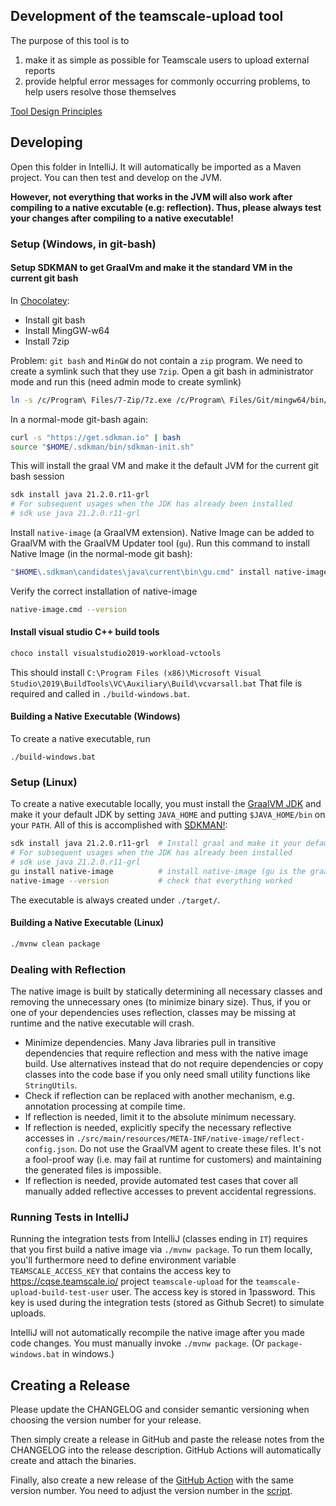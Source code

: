## Development of the teamscale-upload tool

The purpose of this tool is to
1. make it as simple as possible for Teamscale users to upload external reports
2. provide helpful error messages for commonly occurring problems, to help users resolve those themselves

[Tool Design Principles](README_TOOL_DESIGN_PRINCIPLES.md)

## Developing

Open this folder in IntelliJ.
It will automatically be imported as a Maven project.
You can then test and develop on the JVM.

**However, not everything that works in the JVM will also work after compiling to a native excutable (e.g: reflection).
Thus, please always test your changes after compiling to a native executable!**

### Setup (Windows, in git-bash)

#### Setup SDKMAN to get GraalVm and make it the standard VM in the current git bash

In [Chocolatey](https://chocolatey.org/):

* Install git bash
* Install MingGW-w64
* Install 7zip

Problem: `git bash` and `MinGW` do not contain a `zip` program.
We need to create a symlink such that they use `7zip`.
Open a git bash in administrator mode and run this (need admin mode to create symlink)

```bash
ln -s /c/Program\ Files/7-Zip/7z.exe /c/Program\ Files/Git/mingw64/bin/zip.exe
```

In a normal-mode git-bash again:

```bash
curl -s "https://get.sdkman.io" | bash
source "$HOME/.sdkman/bin/sdkman-init.sh"
```

This will install the graal VM and make it the default JVM for the current git bash session

```bash
sdk install java 21.2.0.r11-grl
# For subsequent usages when the JDK has already been installed
# sdk use java 21.2.0.r11-grl 
```

Install `native-image` (a GraalVM extension). Native Image can be added to GraalVM with the GraalVM Updater tool (`gu`).
Run this command to install Native Image (in the normal-mode git bash):

```bash
"$HOME\.sdkman\candidates\java\current\bin\gu.cmd" install native-image
```

Verify the correct installation of native-image

```bash
native-image.cmd --version         
```

#### Install visual studio C++ build tools

```bash
choco install visualstudio2019-workload-vctools
```

This should install `C:\Program Files (x86)\Microsoft Visual Studio\2019\BuildTools\VC\Auxiliary\Build\vcvarsall.bat`
That file is required and called in `./build-windows.bat`.

#### Building a Native Executable (Windows)

To create a native executable, run

```batch
./build-windows.bat
```

### Setup (Linux)

To create a native executable locally, you must install the [GraalVM JDK](https://www.graalvm.org/) and make it your default JDK by setting `JAVA_HOME` and putting `$JAVA_HOME/bin` on your `PATH`.
All of this is accomplished with [SDKMAN!](https://sdkman.io/):

```bash
sdk install java 21.2.0.r11-grl  # Install graal and make it your default JDK.
# For subsequent usages when the JDK has already been installed
# sdk use java 21.2.0.r11-grl 
gu install native-image          # install native-image (gu is the graalvm updater)
native-image --version           # check that everything worked
```

The executable is always created under `./target/`.

#### Building a Native Executable (Linux)

```bash
./mvnw clean package
```

### Dealing with Reflection

The native image is built by statically determining all necessary classes and removing the unnecessary ones (to minimize binary size).
Thus, if you or one of your dependencies uses reflection, classes may be missing at runtime and the native executable will crash.

- Minimize dependencies.
  Many Java libraries pull in transitive dependencies that require reflection and mess with the native image build.
  Use alternatives instead that do not require dependencies or copy classes into the code base if you only need small utility functions like `StringUtils`.
- Check if reflection can be replaced with another mechanism, e.g. annotation processing at compile time.
- If reflection is needed, limit it to the absolute minimum necessary.
- If reflection is needed, explicitly specify the necessary reflective accesses in `./src/main/resources/META-INF/native-image/reflect-config.json`.
  Do not use the GraalVM agent to create these files.
  It's not a fool-proof way (i.e. may fail at runtime for customers) and maintaining the generated files is impossible.
- If reflection is needed, provide automated test cases that cover all manually added reflective accesses to prevent
  accidental regressions.

### Running Tests in IntelliJ

Running the integration tests from IntelliJ (classes ending in `IT`) requires that you first build a native image via `./mvnw package`.
To run them locally, you'll furthermore need to define environment variable `TEAMSCALE_ACCESS_KEY` that contains the access key to https://cqse.teamscale.io/ project `teamscale-upload` for the `teamscale-upload-build-test-user` user.
The access key is stored in 1password.
This key is used during the integration tests (stored as Github Secret) to simulate uploads.

IntelliJ will not automatically recompile the native image after you made code changes.
You must manually invoke `./mvnw package`. (Or `package-windows.bat` in windows.)

## Creating a Release

Please update the CHANGELOG and consider semantic versioning when choosing the version number for your release.

Then simply create a release in GitHub and paste the release notes from the CHANGELOG into the release description.
GitHub Actions will automatically create and attach the binaries.

Finally, also create a new release of the [GitHub Action](https://github.com/cqse/teamscale-upload-action) with the same version number.
You need to adjust the version number in the [script](https://github.com/cqse/teamscale-upload-action/blob/master/src/run-teamscale-upload.sh).
